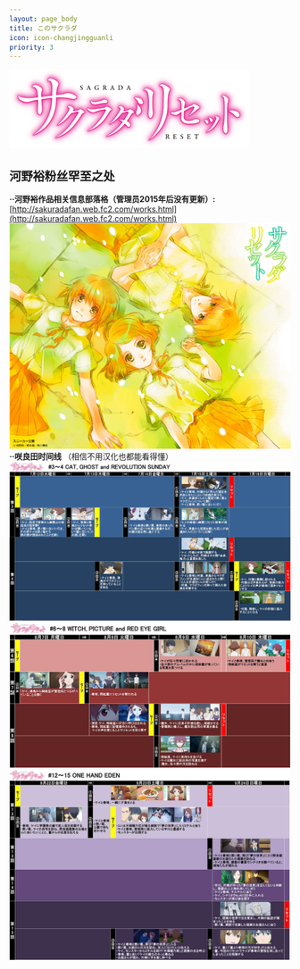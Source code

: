 ```yaml
---
layout: page_body
title: このサクラダ
icon: icon-changjingguanli
priority: 3
---
```

![SAGRADA RESET Logo](images/contents_visual_logo.png)
## 河野裕粉丝罕至之处 <br/>
**··河野裕作品相关信息部落格（管理员2015年后没有更新）:**[http://sakuradafan.web.fc2.com/works.html](http://sakuradafan.web.fc2.com/works.html)
![SAGRADA](images/db917aaa90e22086b79e9db999bfe3d0.JPG)<br/>
**··咲良田时间线**
（相信不用汉化也都能看得懂）
![TIMELINE1](images/img_timeline01.jpg)<br/>
![TIMELINE2](images/img_timeline02.jpg)<br/>
![TIMELINE3](images/img_timeline03.jpg)<br/>


